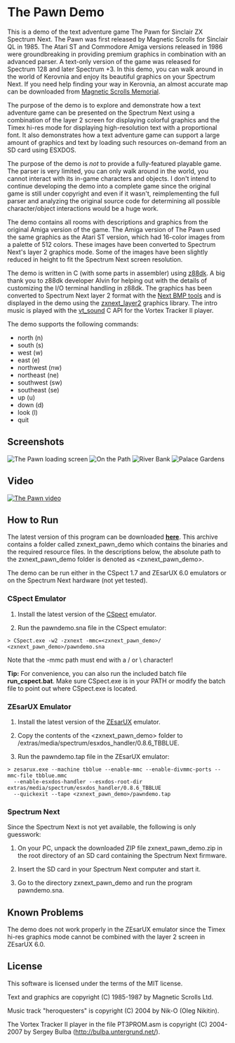 # The Pawn Demo

This is a demo of the text adventure game The Pawn for Sinclair ZX Spectrum Next.
The Pawn was first released by Magnetic Scrolls for Sinclair QL in 1985. The
Atari ST and Commodore Amiga versions released in 1986 were groundbreaking in
providing premium graphics in combination with an advanced parser. A text-only
version of the game was released for Spectrum 128 and later Spectrum +3. In this
demo, you can walk around in the world of Kerovnia and enjoy its beautiful
graphics on your Spectrum Next. If you need help finding your way in Kerovnia,
an almost accurate map can be downloaded from
[Magnetic Scrolls Memorial](http://msmemorial.if-legends.org/games.htm/pawn.php).

The purpose of the demo is to explore and demonstrate how a text adventure game
can be presented on the Spectrum Next using a combination of the layer 2 screen
for displaying colorful graphics and the Timex hi-res mode for displaying
high-resolution text with a proportional font. It also demonstrates how a text
adventure game can support a large amount of graphics and text by loading such
resources on-demand from an SD card using ESXDOS.

The purpose of the demo is *not* to provide a fully-featured playable game.
The parser is very limited, you can only walk around in the world, you cannot
interact with its in-game characters and objects. I don't intend to continue
developing the demo into a complete game since the original game is still under
copyright and even if it wasn't, reimplementing the full parser and analyzing
the original source code for determining all possible character/object
interactions would be a huge work.

The demo contains all rooms with descriptions and graphics from the original
Amiga version of the game. The Amiga version of The Pawn used the same graphics
as the Atari ST version, which had 16-color images from a palette of 512 colors.
These images have been converted to Spectrum Next's layer 2 graphics mode. Some
of the images have been slightly reduced in height to fit the Spectrum Next
screen resolution.

The demo is written in C (with some parts in assembler) using
[z88dk](https://github.com/z88dk/z88dk). A big thank you to z88dk developer
Alvin for helping out with the details of customizing the I/O terminal handling
in z88dk. The graphics has been converted to Spectrum Next layer 2 format with
the [Next BMP tools](https://github.com/stefanbylund/zxnext_bmp_tools) and is
displayed in the demo using the
[zxnext_layer2](https://github.com/stefanbylund/zxnext_layer2) graphics library.
The intro music is played with the [vt_sound](https://github.com/stefanbylund/vt_sound)
C API for the Vortex Tracker II player.

The demo supports the following commands:

* north (n)
* south (s)
* west (w)
* east (e)
* northwest (nw)
* northeast (ne)
* southwest (sw)
* southeast (se)
* up (u)
* down (d)
* look (l)
* quit

## Screenshots

![The Pawn loading screen](images/screenshots/title.png)
![On the Path](images/screenshots/on-the-path.png)
![River Bank](images/screenshots/bank.png)
![Palace Gardens](images/screenshots/palace-gardens.png)

## Video

[![The Pawn video](images/screenshots/title.png)](http://stefanbylund.ownit.nu/files/pawn-video.mp4 "Click to play")

## How to Run

The latest version of this program can be downloaded **[here](build/zxnext_pawn_demo.zip)**.
This archive contains a folder called zxnext_pawn_demo which contains the
binaries and the required resource files. In the descriptions below, the
absolute path to the zxnext_pawn_demo folder is denoted as <zxnext_pawn_demo>.

The demo can be run either in the CSpect 1.7 and ZEsarUX 6.0 emulators or on the
Spectrum Next hardware (not yet tested).

### CSpect Emulator

1. Install the latest version of the [CSpect](https://dailly.blogspot.se/) emulator.

2. Run the pawndemo.sna file in the CSpect emulator:

```
> CSpect.exe -w2 -zxnext -mmc=<zxnext_pawn_demo>/ <zxnext_pawn_demo>/pawndemo.sna
```

Note that the -mmc path must end with a / or \ character!

**Tip:** For convenience, you can also run the included batch file **run_cspect.bat**.
Make sure CSpect.exe is in your PATH or modify the batch file to point out where
CSpect.exe is located.

### ZEsarUX Emulator

1. Install the latest version of the [ZEsarUX](https://sourceforge.net/projects/zesarux/)
emulator.

2. Copy the contents of the <zxnext_pawn_demo> folder to
<zesarux>/extras/media/spectrum/esxdos_handler/0.8.6_TBBLUE.

3. Run the pawndemo.tap file in the ZEsarUX emulator:

```
> zesarux.exe --machine tbblue --enable-mmc --enable-divmmc-ports --mmc-file tbblue.mmc
  --enable-esxdos-handler --esxdos-root-dir extras/media/spectrum/esxdos_handler/0.8.6_TBBLUE
  --quickexit --tape <zxnext_pawn_demo>/pawndemo.tap
```

### Spectrum Next

Since the Spectrum Next is not yet available, the following is only guesswork:

1. On your PC, unpack the downloaded ZIP file zxnext_pawn_demo.zip in the root
directory of an SD card containing the Spectrum Next firmware.

2. Insert the SD card in your Spectrum Next computer and start it.

3. Go to the directory zxnext_pawn_demo and run the program pawndemo.sna.

## Known Problems

The demo does not work properly in the ZEsarUX emulator since the Timex hi-res
graphics mode cannot be combined with the layer 2 screen in ZEsarUX 6.0.

## License

This software is licensed under the terms of the MIT license.

Text and graphics are copyright (C) 1985-1987 by Magnetic Scrolls Ltd.

Music track "heroquesters" is copyright (C) 2004 by Nik-O (Oleg Nikitin).

The Vortex Tracker II player in the file PT3PROM.asm is copyright (C) 2004-2007
by Sergey Bulba (http://bulba.untergrund.net/).
